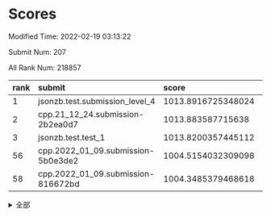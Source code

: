 # Scores

Modified Time: 2022-02-19 03:13:22

Submit Num: 207

All Rank Num: 218857

| rank |               submit               |       score        |       sigma        | pk_num |
| :--- | :--------------------------------- | :----------------- | :----------------- | :----- |
| 1    | jsonzb.test.submission_level_4     | 1013.8916725348024 | 0.8040829369597283 | 4226   |
| 2    | cpp.21_12_24.submission-2b2ea0d7   | 1013.883587715638  | 0.831382298281763  | 4228   |
| 3    | jsonzb.test.test_1                 | 1013.8200357445112 | 0.8224415755619269 | 4225   |
| 56   | cpp.2022_01_09.submission-5b0e3de2 | 1004.5154032309098 | 0.7194436595808328 | 4232   |
| 58   | cpp.2022_01_09.submission-816672bd | 1004.3485379468618 | 0.7167276112932169 | 4229   |


<details>
<summary>全部</summary>

| rank |                 submit                 |       score        |       sigma        | pk_num |
| :--- | :------------------------------------- | :----------------- | :----------------- | :----- |
| 1    | jsonzb.test.submission_level_4         | 1013.8916725348024 | 0.8040829369597283 | 4226   |
| 2    | cpp.21_12_24.submission-2b2ea0d7       | 1013.883587715638  | 0.831382298281763  | 4228   |
| 3    | jsonzb.test.test_1                     | 1013.8200357445112 | 0.8224415755619269 | 4225   |
| 4    | gobigger.level_3.submission_level_3_8  | 1011.5019664626017 | 0.8130680796600772 | 4234   |
| 5    | gobigger.level_3.submission_level_3_0  | 1011.4028645587503 | 0.7749062999638351 | 4232   |
| 6    | gobigger.level_3.submission_level_3_15 | 1011.3619908837086 | 0.8137910221317387 | 4230   |
| 7    | gobigger.level_3.submission_level_3_11 | 1011.3111387322791 | 0.7531765027306222 | 4229   |
| 8    | gobigger.level_3.submission_level_3_25 | 1011.2550419439686 | 0.7907158730510816 | 4235   |
| 9    | gobigger.level_3.submission_level_3_2  | 1011.1814495857318 | 0.7815984768922661 | 4232   |
| 10   | gobigger.level_3.submission_level_3_7  | 1011.1659271001834 | 0.7845667585407529 | 4230   |
| 11   | gobigger.level_3.submission_level_3_10 | 1011.113488283434  | 0.7694245556437884 | 4227   |
| 12   | gobigger.level_3.submission_level_3_32 | 1011.0798060623588 | 0.7870135642732912 | 4225   |
| 13   | gobigger.level_3.submission_level_3_20 | 1010.8391481582759 | 0.7478047626256878 | 4224   |
| 14   | gobigger.level_3.submission_level_3_19 | 1010.8383389697275 | 0.7533981328057877 | 4225   |
| 15   | gobigger.level_3.submission_level_3_16 | 1010.7210604507006 | 0.7598710898503873 | 4228   |
| 16   | gobigger.level_3.submission_level_3_33 | 1010.6914499196841 | 0.7793965006767922 | 4228   |
| 17   | gobigger.level_3.submission_level_3_27 | 1010.6882624460243 | 0.7667690757557667 | 4225   |
| 18   | gobigger.level_3.submission_level_3_13 | 1010.6881500844615 | 0.7555081708206153 | 4230   |
| 19   | gobigger.level_3.submission_level_3_44 | 1010.5113768169522 | 0.7460439984280066 | 4228   |
| 20   | gobigger.level_3.submission_level_3_4  | 1010.4815869481438 | 0.764161773097556  | 4230   |
| 21   | gobigger.level_3.submission_level_3_48 | 1010.476998594239  | 0.7673188283125495 | 4226   |
| 22   | gobigger.level_3.submission_level_3_34 | 1010.3843806696814 | 0.7466714109119709 | 4224   |
| 23   | gobigger.level_3.submission_level_3_29 | 1010.380480466278  | 0.7394664752721226 | 4232   |
| 24   | gobigger.level_3.submission_level_3_6  | 1010.3273181460693 | 0.7644379928165971 | 4231   |
| 25   | gobigger.level_3.submission_level_3_12 | 1010.3133702561377 | 0.7610224718731295 | 4228   |
| 26   | gobigger.level_3.submission_level_3_26 | 1010.3088031568229 | 0.7591408277423413 | 4225   |
| 27   | gobigger.level_3.submission_level_3_14 | 1010.200731013708  | 0.7519631258400754 | 4227   |
| 28   | gobigger.level_3.submission_level_3_5  | 1010.147828046045  | 0.7874444749959516 | 4230   |
| 29   | gobigger.level_3.submission_level_3_47 | 1010.1362094827716 | 0.7484247678392247 | 4228   |
| 30   | gobigger.level_3.submission_level_3_39 | 1010.0980322720167 | 0.7471847228989845 | 4232   |
| 31   | gobigger.level_3.submission_level_3_45 | 1010.0582697582769 | 0.7613300350916036 | 4231   |
| 32   | gobigger.level_3.submission_level_3_9  | 1009.997977694779  | 0.7581997296849934 | 4233   |
| 33   | gobigger.level_3.submission_level_3_28 | 1009.9970414599387 | 0.771368902705849  | 4231   |
| 34   | gobigger.level_3.submission_level_3_21 | 1009.9480588476695 | 0.7500192890302307 | 4228   |
| 35   | gobigger.level_3.submission_level_3_37 | 1009.9277456157718 | 0.7624309223409044 | 4230   |
| 36   | gobigger.level_3.submission_level_3_1  | 1009.9253234419537 | 0.7813268786169607 | 4228   |
| 37   | gobigger.level_3.submission_level_3_46 | 1009.906675630623  | 0.7459480090671491 | 4229   |
| 38   | gobigger.level_3.submission_level_3_43 | 1009.6203685225337 | 0.7814482506293308 | 4222   |
| 39   | gobigger.level_3.submission_level_3_40 | 1009.6178790934156 | 0.7639969339927455 | 4227   |
| 40   | gobigger.level_3.submission_level_3_17 | 1009.5075995885339 | 0.7744098996695753 | 4231   |
| 41   | gobigger.level_3.submission_level_3_23 | 1009.4454512967019 | 0.7317635709360562 | 4227   |
| 42   | gobigger.level_3.submission_level_3_30 | 1009.2440307924086 | 0.75945930360518   | 4231   |
| 43   | gobigger.level_3.submission_level_3_38 | 1009.1952124322818 | 0.7508426711473322 | 4227   |
| 44   | gobigger.level_3.submission_level_3_24 | 1009.1840594402115 | 0.7505532891302131 | 4227   |
| 45   | gobigger.level_3.submission_level_3_35 | 1009.1823477499768 | 0.750501831507848  | 4229   |
| 46   | gobigger.level_3.submission_level_3_36 | 1009.0588231465277 | 0.7449819813614599 | 4229   |
| 47   | gobigger.level_3.submission_level_3_22 | 1009.0468374296017 | 0.7461544537534837 | 4228   |
| 48   | gobigger.level_3.submission_level_3_31 | 1009.0124561218349 | 0.7427371028873493 | 4225   |
| 49   | gobigger.level_3.submission_level_3_3  | 1008.9446330112447 | 0.7302316035574709 | 4233   |
| 50   | gobigger.level_3.submission_level_3_42 | 1008.8794701244981 | 0.7393082518384141 | 4230   |
| 51   | gobigger.level_3.submission_level_3_41 | 1008.6366117518476 | 0.7722242693927158 | 4226   |
| 52   | gobigger.level_3.submission_level_3_18 | 1008.5900133846516 | 0.7431107800555511 | 4229   |
| 53   | gobigger.level_3.submission_level_3_49 | 1008.5583177150199 | 0.7355538853854334 | 4226   |
| 54   | gobigger.level_1.submission_level_1_18 | 1005.0055343471901 | 0.7154919640539216 | 4228   |
| 55   | gobigger.level_1.submission_level_1_12 | 1004.5815524147328 | 0.7247668204461273 | 4226   |
| 56   | cpp.2022_01_09.submission-5b0e3de2     | 1004.5154032309098 | 0.7194436595808328 | 4232   |
| 57   | gobigger.level_1.submission_level_1_43 | 1004.4930025738387 | 0.7102140944221452 | 4224   |
| 58   | cpp.2022_01_09.submission-816672bd     | 1004.3485379468618 | 0.7167276112932169 | 4229   |
| 59   | gobigger.level_1.submission_level_1_6  | 1004.3449920463111 | 0.718766488440942  | 4230   |
| 60   | gobigger.level_1.submission_level_1_31 | 1004.3189105161465 | 0.7265049393448761 | 4233   |
| 61   | gobigger.level_1.submission_level_1_38 | 1004.2320903128028 | 0.7242081055445592 | 4229   |
| 62   | gobigger.level_1.submission_level_1_34 | 1004.1897880462092 | 0.7134319551726468 | 4229   |
| 63   | gobigger.level_1.submission_level_1_29 | 1004.1638463369738 | 0.7256363915491459 | 4227   |
| 64   | gobigger.level_1.submission_level_1_1  | 1003.9080926556352 | 0.7300831554355266 | 4227   |
| 65   | gobigger.level_1.submission_level_1_26 | 1003.7481348498635 | 0.7094377206588375 | 4230   |
| 66   | gobigger.level_1.submission_level_1_45 | 1003.7370068743616 | 0.7088887849037071 | 4231   |
| 67   | gobigger.level_1.submission_level_1_10 | 1003.7124374561538 | 0.7040693995981683 | 4230   |
| 68   | gobigger.level_1.submission_level_1_5  | 1003.6669601042724 | 0.7124414141238959 | 4229   |
| 69   | gobigger.level_1.submission_level_1_46 | 1003.638886029314  | 0.7165652694234619 | 4230   |
| 70   | gobigger.level_1.submission_level_1_7  | 1003.6166082929556 | 0.70816894921615   | 4234   |
| 71   | gobigger.level_1.submission_level_1_21 | 1003.6116288842601 | 0.7306362694370372 | 4228   |
| 72   | gobigger.level_1.submission_level_1_8  | 1003.6047788832448 | 0.7193410543984105 | 4225   |
| 73   | gobigger.level_1.submission_level_1_36 | 1003.6038046149129 | 0.7047734616543601 | 4226   |
| 74   | gobigger.level_1.submission_level_1_3  | 1003.6034624510722 | 0.7094750702080407 | 4229   |
| 75   | gobigger.level_1.submission_level_1_0  | 1003.5828062476021 | 0.7222721412037012 | 4233   |
| 76   | gobigger.level_1.submission_level_1_17 | 1003.5696708441401 | 0.7171954619475409 | 4227   |
| 77   | gobigger.level_1.submission_level_1_11 | 1003.5555960236608 | 0.7136819627748635 | 4229   |
| 78   | gobigger.level_1.submission_level_1_35 | 1003.5193876756803 | 0.712739345634272  | 4234   |
| 79   | gobigger.level_1.submission_level_1_40 | 1003.4260078665308 | 0.7029498508913758 | 4229   |
| 80   | gobigger.level_1.submission_level_1_20 | 1003.3889182662431 | 0.7182316818488699 | 4227   |
| 81   | gobigger.level_1.submission_level_1_2  | 1003.3058603443203 | 0.7131865992587296 | 4230   |
| 82   | gobigger.level_1.submission_level_1_28 | 1003.3022870181223 | 0.7042959636160199 | 4230   |
| 83   | gobigger.level_1.submission_level_1_23 | 1003.2765997268003 | 0.7181281135214239 | 4233   |
| 84   | gobigger.level_1.submission_level_1_42 | 1003.1728480232608 | 0.7216090302909839 | 4230   |
| 85   | gobigger.level_1.submission_level_1_41 | 1003.1273391436803 | 0.7129899706495968 | 4227   |
| 86   | gobigger.level_1.submission_level_1_44 | 1003.1194066743594 | 0.7240021781450496 | 4229   |
| 87   | gobigger.level_1.submission_level_1_22 | 1003.1161272281457 | 0.7140451493311761 | 4230   |
| 88   | gobigger.level_1.submission_level_1_30 | 1003.097126441952  | 0.7055392504614981 | 4227   |
| 89   | gobigger.level_1.submission_level_1_27 | 1003.0920404527112 | 0.7129810924683458 | 4228   |
| 90   | gobigger.level_1.submission_level_1_14 | 1003.0330819913283 | 0.7229773360819387 | 4227   |
| 91   | gobigger.level_1.submission_level_1_47 | 1002.9687705052072 | 0.7186455998556983 | 4228   |
| 92   | gobigger.level_1.submission_level_1_25 | 1002.9219267528156 | 0.7221658377404793 | 4232   |
| 93   | gobigger.level_1.submission_level_1_9  | 1002.9184757563594 | 0.7110040866729491 | 4231   |
| 94   | gobigger.level_1.submission_level_1_24 | 1002.8754470960222 | 0.7023428763873474 | 4226   |
| 95   | gobigger.level_1.submission_level_1_13 | 1002.834721102218  | 0.7173375193569648 | 4228   |
| 96   | gobigger.level_1.submission_level_1_33 | 1002.778338177366  | 0.7189424831990862 | 4228   |
| 97   | gobigger.level_1.submission_level_1_15 | 1002.7223496563427 | 0.7116513110671963 | 4233   |
| 98   | gobigger.level_1.submission_level_1_32 | 1002.6884472611498 | 0.7173348598812385 | 4221   |
| 99   | gobigger.level_1.submission_level_1_16 | 1002.6079465306683 | 0.7220308449425088 | 4229   |
| 100  | gobigger.level_1.submission_level_1_37 | 1002.5872370283945 | 0.7330684367079131 | 4227   |
| 101  | gobigger.level_1.submission_level_1_49 | 1002.2144070431167 | 0.7136535041625683 | 4231   |
| 102  | gobigger.level_1.submission_level_1_4  | 1002.1533971405123 | 0.7160570524137969 | 4231   |
| 103  | gobigger.level_1.submission_level_1_39 | 1002.144201356135  | 0.722615545313894  | 4232   |
| 104  | gobigger.level_1.submission_level_1_48 | 1002.0900958357428 | 0.7236963372366516 | 4234   |
| 105  | gobigger.level_1.submission_level_1_19 | 1001.7010604859267 | 0.7012328007238339 | 4229   |
| 106  | gobigger.random.submission_random_37   | 997.2799096095235  | 0.6999163694595606 | 4232   |
| 107  | gobigger.random.submission_random_35   | 997.1577983211639  | 0.7128902981289933 | 4232   |
| 108  | gobigger.random.submission_random_9    | 996.9039459838024  | 0.7032099184351145 | 4233   |
| 109  | gobigger.random.submission_random_32   | 996.7634667181603  | 0.6987406690123215 | 4230   |
| 110  | gobigger.random.submission_random_16   | 996.6107754431837  | 0.702488211151118  | 4233   |
| 111  | gobigger.random.submission_random_41   | 996.5081435832735  | 0.7158916640561787 | 4229   |
| 112  | gobigger.random.submission_random_49   | 996.4805686163857  | 0.7023160052926983 | 4229   |
| 113  | gobigger.random.submission_random_12   | 996.3951422438871  | 0.7118370701108415 | 4227   |
| 114  | gobigger.random.submission_random_38   | 996.3533127993531  | 0.7097559046422064 | 4230   |
| 115  | gobigger.random.submission_random_45   | 996.3319995887302  | 0.7143412898570773 | 4230   |
| 116  | gobigger.random.submission_random_6    | 996.2251741837919  | 0.7053012483534125 | 4227   |
| 117  | gobigger.random.submission_random_4    | 996.221668684337   | 0.726757030591186  | 4233   |
| 118  | gobigger.random.submission_random_18   | 996.1869491269085  | 0.7077507785288615 | 4226   |
| 119  | gobigger.random.submission_random_14   | 996.1586041247765  | 0.7041158190115046 | 4228   |
| 120  | gobigger.random.submission_random_20   | 996.1421334957314  | 0.7162450408660109 | 4225   |
| 121  | gobigger.random.submission_random_7    | 996.0852264486934  | 0.7200875303634697 | 4232   |
| 122  | gobigger.random.submission_random_36   | 996.0825135541489  | 0.6997684442337427 | 4229   |
| 123  | gobigger.random.submission_random_30   | 996.0735715628023  | 0.7105181961398962 | 4233   |
| 124  | gobigger.random.submission_random_29   | 996.0587366716381  | 0.7001332286071783 | 4227   |
| 125  | gobigger.random.submission_random_5    | 996.0531001189405  | 0.7001415974516408 | 4228   |
| 126  | gobigger.random.submission_random_27   | 996.0389283744577  | 0.7209921033502413 | 4234   |
| 127  | gobigger.random.submission_random_25   | 996.010686093705   | 0.7006027625537415 | 4228   |
| 128  | gobigger.random.submission_random_47   | 996.0055541283733  | 0.7068413715315581 | 4230   |
| 129  | gobigger.random.submission_random_23   | 995.9813082025336  | 0.7203538711375164 | 4232   |
| 130  | gobigger.random.submission_random_21   | 995.9790801552504  | 0.7113234381907111 | 4230   |
| 131  | gobigger.random.submission_random_13   | 995.9386418071539  | 0.7247927371937956 | 4227   |
| 132  | gobigger.random.submission_random_1    | 995.8884821034354  | 0.7056011550635075 | 4232   |
| 133  | gobigger.random.submission_random_10   | 995.8724623320968  | 0.7097694630589794 | 4232   |
| 134  | gobigger.random.submission_random_39   | 995.8466082476459  | 0.733816996678261  | 4228   |
| 135  | gobigger.random.submission_random_24   | 995.7921523001044  | 0.7113247327308448 | 4229   |
| 136  | gobigger.random.submission_random_33   | 995.6608176666989  | 0.7380112810331938 | 4228   |
| 137  | gobigger.random.submission_random_40   | 995.6565065551326  | 0.716556786199677  | 4233   |
| 138  | gobigger.random.submission_random_34   | 995.6299220527671  | 0.7102044091082963 | 4233   |
| 139  | gobigger.random.submission_random_48   | 995.6073117344482  | 0.7131490642948222 | 4232   |
| 140  | gobigger.random.submission_random_11   | 995.5775293895999  | 0.7224160026581901 | 4225   |
| 141  | gobigger.random.submission_random_28   | 995.4762796559272  | 0.709728238839185  | 4229   |
| 142  | gobigger.random.submission_random_46   | 995.4604175204594  | 0.7234326966444169 | 4227   |
| 143  | gobigger.random.submission_random_43   | 995.4184809920215  | 0.7145774265859023 | 4227   |
| 144  | gobigger.random.submission_random_44   | 995.405968628115   | 0.6999647392165436 | 4222   |
| 145  | gobigger.random.submission_random_8    | 995.3892501627328  | 0.6987526299805303 | 4231   |
| 146  | gobigger.random.submission_random_22   | 995.3180493662074  | 0.6968567186676644 | 4229   |
| 147  | gobigger.random.submission_random_26   | 995.274403588319   | 0.7244629415526734 | 4230   |
| 148  | gobigger.random.submission_random_17   | 995.1794534012745  | 0.7266200867845147 | 4222   |
| 149  | gobigger.random.submission_random_2    | 995.1390345290195  | 0.7052803289941517 | 4226   |
| 150  | gobigger.random.submission_random_0    | 995.1281682008986  | 0.7108912236334741 | 4233   |
| 151  | gobigger.random.submission_random_31   | 995.0922176260435  | 0.7156981745169104 | 4232   |
| 152  | gobigger.random.submission_random_15   | 995.0776324819564  | 0.7160229562344894 | 4227   |
| 153  | gobigger.random.submission_random_19   | 995.0754867363934  | 0.710088118360518  | 4232   |
| 154  | gobigger.random.submission_random_42   | 995.0681237260061  | 0.7232146617403996 | 4226   |
| 155  | gobigger.random.submission_random_3    | 994.9796401613521  | 0.7141967694687159 | 4228   |
| 156  | gobigger.level_2.submission_level_2_6  | 993.883458714752   | 0.7234562959023313 | 4229   |
| 157  | gobigger.level_2.submission_level_2_21 | 993.6271720344341  | 0.7155477813312708 | 4230   |
| 158  | gobigger.level_2.submission_level_2_17 | 993.5269422563422  | 0.7286716689664917 | 4235   |
| 159  | gobigger.level_2.submission_level_2_11 | 993.480664927893   | 0.7495373660844792 | 4235   |
| 160  | gobigger.level_2.submission_level_2_19 | 993.3528857078879  | 0.7377894243083052 | 4228   |
| 161  | gobigger.level_2.submission_level_2_13 | 993.3154322809072  | 0.7279949053753451 | 4233   |
| 162  | gobigger.level_2.submission_level_2_10 | 992.8673822050004  | 0.7390532121117259 | 4229   |
| 163  | gobigger.level_2.submission_level_2_22 | 992.7361598251546  | 0.7442543977764998 | 4233   |
| 164  | gobigger.level_2.submission_level_2_33 | 992.6845575283776  | 0.7377277676876169 | 4228   |
| 165  | gobigger.level_2.submission_level_2_12 | 992.6324667839134  | 0.716346144299877  | 4227   |
| 166  | gobigger.level_2.submission_level_2_2  | 992.4391869180658  | 0.7579379269759211 | 4228   |
| 167  | gobigger.level_2.submission_level_2_42 | 992.4327029499989  | 0.7418438692005088 | 4228   |
| 168  | gobigger.level_2.submission_level_2_9  | 992.3876275376847  | 0.7603357015463407 | 4226   |
| 169  | gobigger.level_2.submission_level_2_23 | 992.3294450846723  | 0.7394128678397806 | 4232   |
| 170  | gobigger.level_2.submission_level_2_32 | 992.3151239178301  | 0.7351507542446857 | 4231   |
| 171  | gobigger.level_2.submission_level_2_25 | 992.2555527073955  | 0.7249070355385143 | 4230   |
| 172  | gobigger.level_2.submission_level_2_41 | 992.1790974734952  | 0.7555971250137313 | 4230   |
| 173  | gobigger.level_2.submission_level_2_29 | 992.1051922591156  | 0.7325695567992389 | 4233   |
| 174  | gobigger.level_2.submission_level_2_38 | 992.1005124366114  | 0.7299455467416496 | 4223   |
| 175  | gobigger.level_2.submission_level_2_27 | 992.0495154483233  | 0.7571909039962083 | 4232   |
| 176  | gobigger.level_2.submission_level_2_49 | 992.0447979711814  | 0.7550989464644878 | 4230   |
| 177  | gobigger.level_2.submission_level_2_3  | 992.0298812152812  | 0.7403764873425907 | 4226   |
| 178  | gobigger.level_2.submission_level_2_44 | 991.9228993152509  | 0.7446800846084637 | 4231   |
| 179  | gobigger.level_2.submission_level_2_28 | 991.8659890934049  | 0.7465275099738838 | 4230   |
| 180  | gobigger.level_2.submission_level_2_39 | 991.8087317551889  | 0.7539015444941046 | 4229   |
| 181  | gobigger.level_2.submission_level_2_40 | 991.7698310574503  | 0.7429171930557894 | 4233   |
| 182  | gobigger.level_2.submission_level_2_35 | 991.7596289746579  | 0.7582355095539126 | 4232   |
| 183  | gobigger.level_2.submission_level_2_20 | 991.7238932823393  | 0.756013250597009  | 4231   |
| 184  | gobigger.level_2.submission_level_2_18 | 991.704658633601   | 0.740039757514455  | 4227   |
| 185  | gobigger.level_2.submission_level_2_7  | 991.4954760735823  | 0.7456435430914908 | 4225   |
| 186  | gobigger.level_2.submission_level_2_14 | 991.4299159370261  | 0.749115416748954  | 4225   |
| 187  | gobigger.level_2.submission_level_2_46 | 991.3960596301239  | 0.7522985963620592 | 4230   |
| 188  | gobigger.level_2.submission_level_2_37 | 991.3625023776933  | 0.7534624134399002 | 4225   |
| 189  | gobigger.level_2.submission_level_2_34 | 991.3331251315425  | 0.7506359229378754 | 4230   |
| 190  | gobigger.level_2.submission_level_2_15 | 991.3058230238196  | 0.7487237279495387 | 4228   |
| 191  | gobigger.level_2.submission_level_2_45 | 991.2166945185025  | 0.7668439133322784 | 4229   |
| 192  | gobigger.level_2.submission_level_2_4  | 991.216034932892   | 0.7738299160913765 | 4231   |
| 193  | gobigger.level_2.submission_level_2_48 | 991.2159672415966  | 0.7664861395293453 | 4231   |
| 194  | gobigger.level_2.submission_level_2_0  | 991.2025748125055  | 0.7643135995983166 | 4231   |
| 195  | gobigger.level_2.submission_level_2_47 | 991.1768760560391  | 0.7440309635231948 | 4227   |
| 196  | gobigger.level_2.submission_level_2_26 | 991.1670951303191  | 0.7564717645635995 | 4226   |
| 197  | gobigger.level_2.submission_level_2_43 | 991.1108738070342  | 0.7511228639311851 | 4230   |
| 198  | gobigger.level_2.submission_level_2_8  | 991.0859867062112  | 0.7549982907316283 | 4229   |
| 199  | gobigger.level_2.submission_level_2_1  | 991.08383563606    | 0.7394770220041185 | 4227   |
| 200  | gobigger.level_2.submission_level_2_30 | 991.0288124025705  | 0.7534986505002312 | 4232   |
| 201  | gobigger.level_2.submission_level_2_36 | 990.9710436394618  | 0.7610225439158544 | 4229   |
| 202  | gobigger.level_2.submission_level_2_24 | 990.9582040661099  | 0.7485717545678944 | 4228   |
| 203  | gobigger.level_2.submission_level_2_16 | 990.8582521577147  | 0.7603465125952672 | 4225   |
| 204  | gobigger.level_2.submission_level_2_31 | 990.8297146479516  | 0.7675651205917874 | 4233   |
| 205  | gobigger.level_2.submission_level_2_5  | 989.7515343721784  | 0.758037622539748  | 4237   |
| 206  | gobigger.none.submission_none_1        | 978.7807728693871  | 1.2169333121879218 | 4230   |
| 207  | gobigger.none.submission_none_0        | 978.4431124160237  | 1.3451998468293038 | 4230   |

</details>